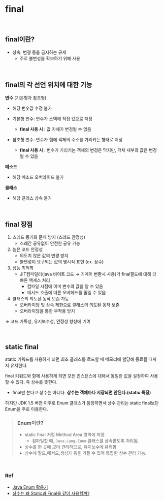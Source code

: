 # final

<br/>

## final이란?

- 상속, 변경 등을 금지하는 규제
    - 주로 불변성을 확보하기 위해 사용

<br/>

## final의 각 선언 위치에 대한 기능

**변수** (기본형과 참조형)
- 해당 변숫값 수정 불가


- 기본형 변수: 변수가 스택에 직접 값으로 저장 
  - **final 사용 시** :  값 자체가 변경될 수 없음
    
- 참조형 변수: 변수가 힙에 객체의 주소를 가리키는 형태로 저장
  - **final 사용 시** : 변수가 가리키는 객체의 변경은 막지만, 객체 내부의 값은 변경될 수 있음
      
**메소드**
- 해당 메소드 오버라이드 불가

**클래스**
- 해당 클래스 상속 불가

<br/>

## **final 장점**

1.  스레드 동기화 문제 방지 (스레드 안정성)
    -  스레간 공유없이 안전한 공유 가능
2. 높은 코드 안정성
    - 의도치 않은 값의 변경 방지
    - 불변성이 요구되는 값의 명시적 표현 (ex. 상수)
3. 성능 최적화
    - JIT컴파일러(java 바이트 코드 →  기계어 변환시 사용)가 final필드에 대해 더 빠른 액세스 처리
        - 컴파일 시점에 이미 변수의 값을 알 수 있음
        - 메서드 호출에 따른 오버헤드를 줄일 수 있음
4. 클래스의 의도된 동작 보존 가능
    - 오버라이딩 및 상속 제한으로 클래스의 의도된 동작 보존
    - 오버라이딩을 통한 부작용 방지

⇒ 코드 가독성, 유지보수성, 안정성 향상에 기여

<br/>

## **static final**

static 키워드를 사용하게 되면 최초 클래스를 로드할 때 메모리에 할당해 종료될 때까지 유지한다.

final 키워드와 함께 사용하게 되면 모든 인스턴스에 대해서 동일한 값을 설정하여 사용할 수 있다. 즉 상수를 뜻한다.
- final만 쓴다고 상수는 아니다. **상수는 객체마다 저장되면 안된다.(static 특징)**

하지만 JDK 1.5 버전 이후로 Enum 클래스가 등장하면서 상수 관리는 static final보단 Enum을 주로 이용한다.

> ### Enum이란?
> - static final 처럼 Method Area 영역에 저장.
>     - 컴파일할 때, `Java.Lang.Enum` 클래스를 상속받도록 처리됨.
> - 상수를 한 곳에 모아 관리하므로, 유지보수에 유리함
> - 상수에 필드,메서드,생성자 등을 가질 수 있어 복잡한 상수 관리 가능.

<br/>

### Ref
- [Java Enum 활용기](https://techblog.woowahan.com/2527/)
- [상수는 왜 Static과 Final을 같이 사용할까?](https://hyojaedev.tistory.com/5)

